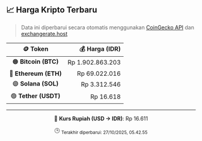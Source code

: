 

<!-- HARGA_KRIPTO -->
## 📈 Harga Kripto Terbaru

> Data ini diperbarui secara otomatis menggunakan [CoinGecko API](https://www.coingecko.com/) dan [exchangerate.host](https://exchangerate.host/)

<div align="center">

| 🪙 Token | 💰 Harga (IDR) |
|:------:|---------------:|
| 🟠 **Bitcoin (BTC)**   | Rp 1.902.863.203 |
| 🔵 **Ethereum (ETH)**  | Rp 69.022.016 |
| 🟣 **Solana (SOL)**    | Rp 3.312.546 |
| 🟢 **Tether (USDT)**   | Rp 16.618 |

---

💱 **Kurs Rupiah (USD → IDR)**: Rp 16.611

🕒 <sub>Terakhir diperbarui: 27/10/2025, 05.42.55</sub>

</div>
<!-- /HARGA_KRIPTO -->